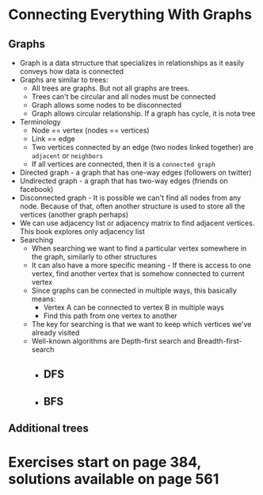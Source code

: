 # Connecting Everything With Graphs

## Graphs
- Graph is a data strructure that specializes in relationships as it easily conveys how data is connected
- Graphs are similar to trees:
  - All trees are graphs. But not all graphs are trees.
  - Trees can't be circular and all nodes must be connected
  - Graph allows some nodes to be disconnected
  - Graph allows circular relationship. If a graph has cycle, it is nota tree
- Terminology
  - Node == vertex (nodes == vertices)
  - Link == edge
  - Two vertices connected by an edge (two nodes linked together) are `adjacent` or `neighbors`
  - If all vertices are connected, then it is a `connected graph`
- Directed graph - a graph that has one-way edges (followers on twitter)
- Undirected graph - a graph that has two-way edges (friends on facebook)
- Disconnected graph - It is possible we can't find all nodes from any node. Because of that, often another structure is used to store all the vertices (another graph perhaps)
- We can use adjacency list or adjacency matrix to find adjacent vertices. This book explores only adjacency list
- Searching
  - When searching we want to find a particular vertex somewhere in the graph, similarly to other structures
  - It can also have a more specific meaning - If there is access to one vertex, find another vertex that is somehow connected to current vertex
  - Since graphs can be connected in multiple ways, this basically means:
    - Vertex A can be connected to vertex B in multiple ways
    - Find this path from one vertex to another
  - The key for searching is that we want to keep which vertices we've already visited
  - Well-known algorithms are Depth-first search and Breadth-first-search
    - DFS
      - 
    - BFS
      - 


## Additional trees


# Exercises start on page 384, solutions available on page 561